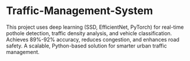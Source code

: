 # Traffic-Management-System
This project uses deep learning (SSD, EfficientNet, PyTorch) for real-time pothole detection, traffic density analysis, and vehicle classification. Achieves 89%-92% accuracy, reduces congestion, and enhances road safety. A scalable, Python-based solution for smarter urban traffic management.

